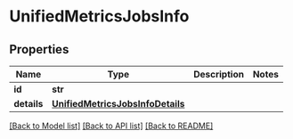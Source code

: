 # UnifiedMetricsJobsInfo

## Properties
Name | Type | Description | Notes
------------ | ------------- | ------------- | -------------
**id** | **str** |  | 
**details** | [**UnifiedMetricsJobsInfoDetails**](UnifiedMetricsJobsInfoDetails.md) |  | 

[[Back to Model list]](../README.md#documentation-for-models) [[Back to API list]](../README.md#documentation-for-api-endpoints) [[Back to README]](../README.md)


